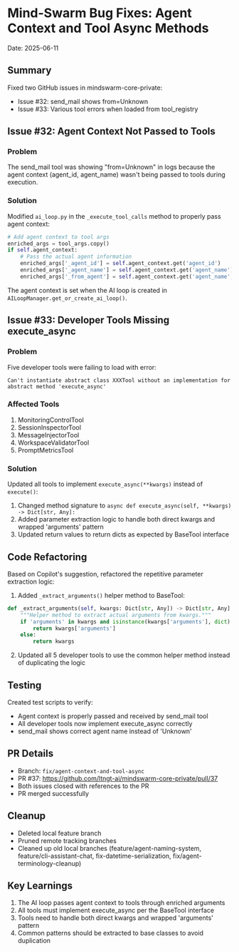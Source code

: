 # Mind-Swarm Bug Fixes: Agent Context and Tool Async Methods
Date: 2025-06-11

## Summary
Fixed two GitHub issues in mindswarm-core-private:
- Issue #32: send_mail shows from=Unknown
- Issue #33: Various tool errors when loaded from tool_registry

## Issue #32: Agent Context Not Passed to Tools

### Problem
The send_mail tool was showing "from=Unknown" in logs because the agent context (agent_id, agent_name) wasn't being passed to tools during execution.

### Solution
Modified `ai_loop.py` in the `_execute_tool_calls` method to properly pass agent context:
```python
# Add agent context to tool args
enriched_args = tool_args.copy()
if self.agent_context:
    # Pass the actual agent information
    enriched_args['_agent_id'] = self.agent_context.get('agent_id')
    enriched_args['_agent_name'] = self.agent_context.get('agent_name')
    enriched_args['_from_agent'] = self.agent_context.get('agent_name', self.agent_context.get('agent_id'))
```

The agent context is set when the AI loop is created in `AILoopManager.get_or_create_ai_loop()`.

## Issue #33: Developer Tools Missing execute_async

### Problem
Five developer tools were failing to load with error:
```
Can't instantiate abstract class XXXTool without an implementation for abstract method 'execute_async'
```

### Affected Tools
1. MonitoringControlTool
2. SessionInspectorTool
3. MessageInjectorTool
4. WorkspaceValidatorTool
5. PromptMetricsTool

### Solution
Updated all tools to implement `execute_async(**kwargs)` instead of `execute()`:
1. Changed method signature to `async def execute_async(self, **kwargs) -> Dict[str, Any]:`
2. Added parameter extraction logic to handle both direct kwargs and wrapped 'arguments' pattern
3. Updated return values to return dicts as expected by BaseTool interface

## Code Refactoring

Based on Copilot's suggestion, refactored the repetitive parameter extraction logic:

1. Added `_extract_arguments()` helper method to BaseTool:
```python
def _extract_arguments(self, kwargs: Dict[str, Any]) -> Dict[str, Any]:
    """Helper method to extract actual arguments from kwargs."""
    if 'arguments' in kwargs and isinstance(kwargs['arguments'], dict):
        return kwargs['arguments']
    else:
        return kwargs
```

2. Updated all 5 developer tools to use the common helper method instead of duplicating the logic

## Testing

Created test scripts to verify:
- Agent context is properly passed and received by send_mail tool
- All developer tools now implement execute_async correctly
- send_mail shows correct agent name instead of 'Unknown'

## PR Details
- Branch: `fix/agent-context-and-tool-async`
- PR #37: https://github.com/ltngt-ai/mindswarm-core-private/pull/37
- Both issues closed with references to the PR
- PR merged successfully

## Cleanup
- Deleted local feature branch
- Pruned remote tracking branches
- Cleaned up old local branches (feature/agent-naming-system, feature/cli-assistant-chat, fix-datetime-serialization, fix/agent-terminology-cleanup)

## Key Learnings
1. The AI loop passes agent context to tools through enriched arguments
2. All tools must implement execute_async per the BaseTool interface
3. Tools need to handle both direct kwargs and wrapped 'arguments' pattern
4. Common patterns should be extracted to base classes to avoid duplication